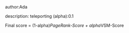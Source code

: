 author:Ada

description: teleporting (alpha):0.1

Final score = (1-alpha)*PageRank-Score + alpha*VSM-Score